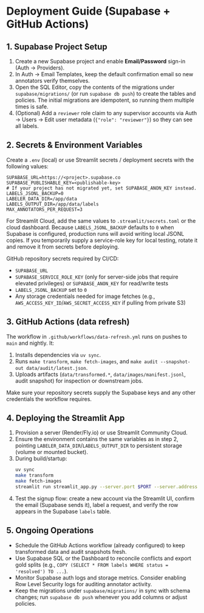 # Deployment Guide (Supabase + GitHub Actions)

## 1. Supabase Project Setup
1. Create a new Supabase project and enable **Email/Password** sign-in (Auth → Providers).
2. In Auth → Email Templates, keep the default confirmation email so new annotators verify themselves.
3. Open the SQL Editor, copy the contents of the migrations under `supabase/migrations/` (or run `supabase db push`) to create the tables and policies. The initial migrations are idempotent, so running them multiple times is safe.
4. (Optional) Add a `reviewer` role claim to any supervisor accounts via Auth → Users → Edit user metadata (`{"role": "reviewer"}`) so they can see all labels.

## 2. Secrets & Environment Variables
Create a `.env` (local) or use Streamlit secrets / deployment secrets with the following values:

```
SUPABASE_URL=https://<project>.supabase.co
SUPABASE_PUBLISHABLE_KEY=<publishable-key>
# If your project has not migrated yet, set SUPABASE_ANON_KEY instead.
LABELS_JSONL_BACKUP=0
LABELER_DATA_DIR=/app/data
LABELS_OUTPUT_DIR=/app/data/labels
MAX_ANNOTATORS_PER_REQUEST=3
```

For Streamlit Cloud, add the same values to `.streamlit/secrets.toml` or the cloud dashboard. Because `LABELS_JSONL_BACKUP` defaults to `0` when Supabase is configured, production runs will avoid writing local JSONL copies.
If you temporarily supply a service-role key for local testing, rotate it and remove it from secrets before deploying.

GitHub repository secrets required by CI/CD:
- `SUPABASE_URL`
- `SUPABASE_SERVICE_ROLE_KEY` (only for server-side jobs that require elevated privileges) or `SUPABASE_ANON_KEY` for read/write tests
- `LABELS_JSONL_BACKUP` set to `0`
- Any storage credentials needed for image fetches (e.g., `AWS_ACCESS_KEY_ID`/`AWS_SECRET_ACCESS_KEY` if pulling from private S3)

## 3. GitHub Actions (data refresh)
The workflow in `.github/workflows/data-refresh.yml` runs on pushes to `main` and nightly. It:
1. Installs dependencies via `uv sync`.
2. Runs `make transform`, `make fetch-images`, and `make audit --snapshot-out data/audit/latest.json`.
3. Uploads artifacts (`data/transformed.*`, `data/images/manifest.jsonl`, audit snapshot) for inspection or downstream jobs.

Make sure your repository secrets supply the Supabase keys and any other credentials the workflow requires.

## 4. Deploying the Streamlit App
1. Provision a server (Render/Fly.io) or use Streamlit Community Cloud.
2. Ensure the environment contains the same variables as in step 2, pointing `LABELER_DATA_DIR`/`LABELS_OUTPUT_DIR` to persistent storage (volume or mounted bucket).
3. During build/startup:
   ```bash
   uv sync
   make transform
   make fetch-images
   streamlit run streamlit_app.py --server.port $PORT --server.address 0.0.0.0
   ```
4. Test the signup flow: create a new account via the Streamlit UI, confirm the email (Supabase sends it), label a request, and verify the row appears in the Supabase `labels` table.

## 5. Ongoing Operations
- Schedule the GitHub Actions workflow (already configured) to keep transformed data and audit snapshots fresh.
- Use Supabase SQL or the Dashboard to reconcile conflicts and export gold splits (e.g., `COPY (SELECT * FROM labels WHERE status = 'resolved') TO ...`).
- Monitor Supabase auth logs and storage metrics. Consider enabling Row Level Security logs for auditing annotator activity.
- Keep the migrations under `supabase/migrations/` in sync with schema changes; run `supabase db push` whenever you add columns or adjust policies.
